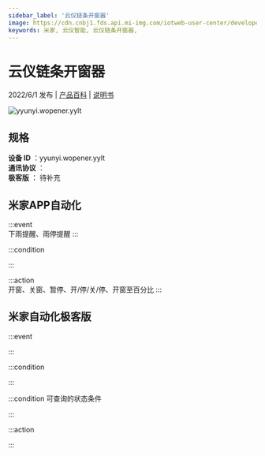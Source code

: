 ```yaml
---
sidebar_label: '云仪链条开窗器'
image: https://cdn.cnbj1.fds.api.mi-img.com/iotweb-user-center/developer_1679048027094gQguQvka.png?GalaxyAccessKeyId=AKVGLQWBOVIRQ3XLEW&Expires=9223372036854775807&Signature=Xloopp/3pCialZroRXuxEvziePU=
keywords: 米家, 云仪智能, 云仪链条开窗器, 
---
```

# 云仪链条开窗器

2022/6/1 发布 | [产品百科](https://home.mi.com/webapp/content/baike/product/index.html?model=yyunyi.wopener.yylt/) | [说明书](https://home.mi.com/views/introduction.html?model=yyunyi.wopener.yylt&region=cn)

![yyunyi.wopener.yylt](https://cdn.cnbj1.fds.api.mi-img.com/iotweb-user-center/developer_1679048027094gQguQvka.png?GalaxyAccessKeyId=AKVGLQWBOVIRQ3XLEW&Expires=9223372036854775807&Signature=Xloopp/3pCialZroRXuxEvziePU=)

## 规格  
> 
**设备 ID** ：yyunyi.wopener.yylt  
**通讯协议** ：  
**极客版**  ： 待补充 


## 米家APP自动化  

:::event  
下雨提醒、雨停提醒
:::

:::condition  

:::

:::action   
开窗、关窗、暂停、开/停/关/停、开窗至百分比
:::

## 米家自动化极客版  

:::event  

:::

:::condition  

:::

:::condition 可查询的状态条件  

:::

:::action  

:::

        
